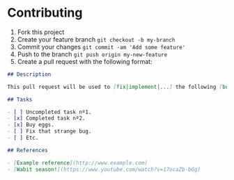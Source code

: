 # Contributing

1. Fork this project
2. Create your feature branch `git checkout -b my-branch`
3. Commit your changes `git commit -am 'Add some feature'`
4. Push to the branch `git push origin my-new-feature`
5. Create a pull request with the following format:

```markdown
## Description

This pull request will be used to [fix|implement|...] the following [bugs|features|...].

## Tasks

- [ ] Uncompleted task nº1.
- [x] Completed task nº2.
- [x] Buy eggs.
- [ ] Fix that strange bug.
- [ ] Etc.

## References

- [Example reference](http://www.example.com)
- [Wabit season!](https://www.youtube.com/watch?v=17ocaZb-bGg)
```
